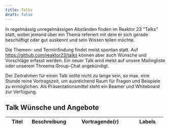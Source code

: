```yaml
---
title: Talks
draft: false
---
```



In regelmässig unregelmässigen Abständen finden im Reaktor 23 "Talks" statt,
wobei jemand über ein Thema referiert mit dem er sich gerade beschäftigt oder
gut auskennt und sein Wissen teilen möchte.

Die Themen- und Terminfindung findet meist spontan statt. Auf https://github.com/reaktor23/talks
können aber auch Wünsche und Vorschläge erfasst werden. Ein neuer Talk wird
meist auf unsere Mailingliste oder unserem Threema Group-Chat angekündigt.

Der Zeitrahmen für einen Talk sollte nicht zu lange sein, so max. eine Stunde reine 
Vortragszeit, um ausreichend Raum für Fragen und Beispiele zu ermöglichen.
Als Präsentationsmittel steht ein Beamer und Whiteboard zur Verfügung.

## Talk Wünsche und Angebote

<div class="talks">
    <table class="table table-striped">
    <thead class="thead-dark">
        <tr>
            <th scope="col">Titel</th>
            <th scope="col" width="25%">Beschreibung</th>
            <th scope="col">Vortragende(r)</th>
            <th scope="col">Labels</th>
        </tr>
    </thead>
    <tbody>
    </tbody>
    </table>
</div>

